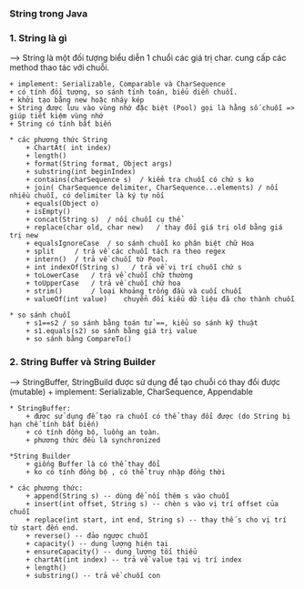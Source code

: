 ### String trong Java

### 1. String là gì
--> String là một đối tượng biểu diễn 1 chuổi các giá trị char. cung cấp các method thao tác với chuỗi.

    + implement: Serializable, Comparable và CharSequence
    + có tính đối tượng, so sánh tính toán, biểu diễn chuỗi.
    + khởi tạo bằng new hoặc nháy kép
    + String được lưu vào vùng nhớ đặc biệt (Pool) gọi là hằng số chuỗi => giúp tiết kiệm vùng nhớ
    + String có tính bất biến

    * các phương thức String
        + ChartAt( int index)
        + length()
        + format(String format, Object args)
        + substring(int beginIndex)
        + contains(charSequence s)  / kiểm tra chuỗi có chứ s ko
        + join( CharSequence delimiter, CharSequence...elements) / nối nhiều chuỗi, có delimiter là ký tự nối
        + equals(Object o)
        + isEmpty()
        + concat(String s)  / nối chuỗi cụ thể
        + replace(char old, char new)   / thay đổi giá trị old bằng giá trị new
        + equalsIgnoreCase  / so sánh chuỗi ko phân biệt chữ Hoa
        + split     / trả về các chuỗi tách ra theo regex
        + intern()  / trả về chuỗi từ Pool.
        + int indexOf(String s)   / trả về vị trí chuỗi chứ s
        + toLowerCase   / trả về chuỗi chữ thường
        + toUpperCase   / trả về chuỗi chữ hoa
        + strim()       / loại khoảng trống đầu và cuối chuỗi
        + valueOf(int value)    chuyển đối kiểu dữ liệu đã cho thành chuỗi

    * so sánh chuỗi
        + s1==s2 / so sánh bằng toán tử ==, kiểu so sánh kỹ thuật 
        + s1.equals(s2) so sánh bằng giá trị value
        + so sánh bằng CompareTo()


### 2. String Buffer và String Builder
--> StringBuffer, StringBuild được sử dụng để tạo chuỗi có thay đổi được (mutable)
        + implement: Serializable, CharSequence, Appendable 

    * StringBuffer: 
        + được sử dụng để tạo ra chuỗi có thể thay đổi được (do String bị hạn chế tính bất biến)
        + có tính đồng bộ, luồng an toàn. 
        + phương thức đều là synchronized 

    *String Builder
        + giống Buffer là có thể thay đổi
        + ko có tính đồng bộ , có thể truy nhập đồng thời

    * các phương thức: 
        + append(String s) -- dùng để nối thêm s vào chuỗi
        + insert(int offset, String s) -- chèn s vào vị trí offset của chuỗi
        + replace(int start, int end, String s) -- thay thế s cho vị trí từ start đến end.
        + reverse() -- đảo ngược chuỗi
        + capacity() -- dung lượng hiện tại
        + ensureCapacity() -- dung lượng tối thiểu
        + chartAt(int index) -- trả về value tại vị trí index
        + length()  
        + substring() -- trả về chuỗi con 



